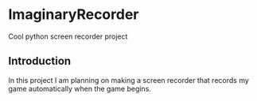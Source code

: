 # ImaginaryRecorder
Cool python screen recorder project

## Introduction

In this project I am planning on making a screen recorder that records my game automatically when the game begins.
